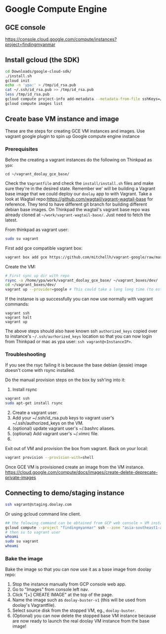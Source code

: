 Google Compute Engine
=====================

## GCE console
https://console.cloud.google.com/compute/instances?project=findingmyanmar

## Install gcloud (the SDK)
```sh
cd Downloads/google-cloud-sdk/
./install.sh
gcloud init
echo -n 'ypa:' > /tmp/id_rsa.pub
cat ~/.ssh/id_rsa.pub >> /tmp/id_rsa.pub
less /tmp/id_rsa.pub
gcloud compute project-info add-metadata --metadata-from-file sshKeys=/tmp/id_rsa.pub
gcloud compute images list
```

## Create base VM instance and image

These are the steps for creating GCE VM instances and images.
Use vagrant google plugin to spin up Google compute engine instance

### Prerequisites
Before the creating a vagrant instances do the following on Thinkpad as `ypa`:

```ssh
cd ~/vagrant_doolay_gce_base/
```
Check the `Vagrantfile` and check the `install/install.sh` files and make sure they're in the desired state.
Remember we' will be building a Vagrant base image that we could deploy our `doolay` app to with Vagrant.
Take a look at Wagtail repo:https://github.com/wagtail/vagrant-wagtail-base for reference. They tend to have different git branch for building different debian base images. On Thinkpad the wagtail's vagrant base repo was already cloned at `~/work/vagrant-wagtail-base/`. Just need to fetch the latest.

From thinkpad as vagrant user:
```sh
sudo su vagrant
```

First add gce compatible vagrant box:
```sh
vagrant box add gce https://github.com/mitchellh/vagrant-google/raw/master/google.box
```

Create the VM:
```sh
# First sync up dir with repo
rsync -a /home/ypa/work/vagrant_doolay_gce_base/ ~/vagrant_boxes/dev/
cd ~/vagrant_boxes/dev/
vagrant up --provider=google # This could take a long long time (to establish connection with google)
```
If the instanse is up successfully you can now use normally with vagrant commands:
```
vagrant ssh
vagrant halt
vagrant up
```

The above steps should also have known ssh `authorized_keys` copied over to instance's `~/.ssh/aurhorized_keys` location so that you can now login from Thinkpad or mac as ypa user: `ssh vagrant@<InstanceIP>`.

### Troubleshooting

If you see the rsyc failing it is because the base debian (jessie) image doesn't come with rsync installed.

Do the manual provision steps on the box by ssh'ing into it:
1. Install rsync
```sh
vagrant ssh
sudo apt-get install rsync
```
2. Create a vagrant user.
3. Add your ~/.ssh/id_rsa.pub keys to vagrant user's ~/.ssh/authorized_keys on the VM.
4. (optional) update vagrant user's ~/.bashrc aliases.
5. (optional) Add vagrant user's ~/.vimrc file.
6. 

Exit out of VM and provision the box from vagrant. Back on your local:
```sh
vagrant provision --provision-with=shell
```
Once GCE VM is provisioned create an image from the VM instance.
https://cloud.google.com/compute/docs/images/create-delete-deprecate-private-images


## Connecting to demo/staging instance

```sh
ssh vagrant@staging.doolay.com
```

Or using gcloud command line client.

```sh
## the folowing command can be obtained from GCP web console > VM instances's SSH dropdown
gcloud compute --project "findingmyanmar" ssh --zone "asia-southeast1-a" "demo-doolay-jessie-v3"
# then su to vagrant user
whoami
sudo su vagrant
whoami
 ```


### Bake the image
Bake the image so that you can now use it as a base image from doolay repo:

1. Stop the instance manually from GCP console web app.
2. Go to "Images" from console left nav.
3. Click "[+] CREATE IMAGE" at the top of the page.
4. Name the image such as `doolay-buster-v1` (this will be used from doolay's Vagrantfile).
5. Select source disk from the stopped VM, eg., `doolay-buster`.
6. (Optional) you can now delete the stopped base VM instance because are now ready to launch the real doolay VM instance from the base image!
